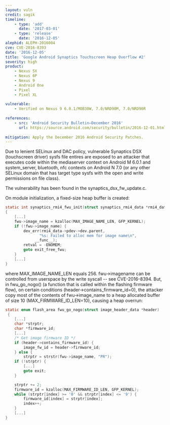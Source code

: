 ```yaml
---
layout: vuln
credit: sagik
timeline:
    - type: 'add'
      date: '2017-03-01'
    - type: 'release'
      date: '2016-12-05' 
alephid: ALEPH-2016004
cve: CVE-2016-8393
date: '2016-12-05'
title: 'Google Android Synaptics Touchscreen Heap Overflow #2'
severity: high
product:
    - Nexus 5X
    - Nexus 6P
    - Nexus 9
    - Android One
    - Pixel
    - Pixel XL
    
vulnerable:
    - Verified on Nexus 9 6.0.1/MOB30W, 7.0/NRD90M, 7.0/NRD90R
    
references:
    - src: 'Android Security Bulletin—December 2016'
      url: https://source.android.com/security/bulletin/2016-12-01.html
      
mitigation: Apply the December 2016 Android Security Patches.
---
```

Due to lenient SELinux and DAC policy, vulnerable Synaptics DSX (touchscreen
driver) sysfs file entires are exposed to an attacker that executes code within
the mediaserver context on Android M 6.0.1 and system_server, bluetooth, nfc
contexts on Android N 7.0 (or any other SELinux domain that has target type
sysfs with the open and write permissions on file class).

The vulnerability has been found in the synaptics_dsx_fw_update.c.

On module initialization, a fixed-size heap buffer is created:
```c
static int synaptics_rmi4_fwu_init(struct synaptics_rmi4_data *rmi4_data)
{
    [...]
    fwu->image_name = kzalloc(MAX_IMAGE_NAME_LEN, GFP_KERNEL);
    if (!fwu->image_name) {
        dev_err(rmi4_data->pdev->dev.parent,
               "%s: Failed to alloc mem for image name\n",
             __func__);
        retval = -ENOMEM;
        goto exit_free_fwu;
    }
    [...]
}
```
where MAX_IMAGE_NAME_LEN equals 256. fwu->imagename can be controlled from userspace by the write syscall -- see CVE-2016-8394.
But, in fwu_go_nogo() (a function that is called within the flashing firmware flow), on certain conditions (header->contains_firmware_id=0), the attacker copy most of the contents of
fwu->image_name to a heap allocated buffer of size 10 (MAX_FIRMWARE_ID_LEN=10), causing
a heap overrun:

```c
static enum flash_area fwu_go_nogo(struct image_header_data *header)
 {
    [...]
    char *strptr;
    char *firmware_id;
    [...]
    /* Get image firmware ID */
    if (header->contains_firmware_id) {
        image_fw_id = header->firmware_id;
    } else {
        strptr = strstr(fwu->image_name, "PR");
    if (!strptr) {
        [...]
        goto exit;
    }

    strptr += 2;
    firmware_id = kzalloc(MAX_FIRMWARE_ID_LEN, GFP_KERNEL);
    while (strptr[index] >= '0' && strptr[index] <= '9') {
        firmware_id[index] = strptr[index];
        index++;
    }
    [...]
}
```